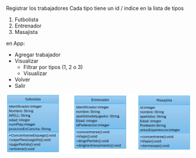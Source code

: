 #

Registrar los trabajadores
Cada tipo tiene un id / indice en la lista de tipos

1. Futbolista
2. Entrenador
3. Masajista

en App:
- Agregar trabajador
- Visualizar
    - Filtrar por tipos (1, 2 o 3)
    - Visualizar
- Volver
- Salir

![alt text](image.png)